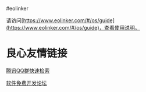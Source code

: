 #eolinker

请访问[https://www.eolinker.com/#/os/guide](https://www.eolinker.com/#/os/guide)，查看使用说明。

 # 良心友情链接

[腾讯QQ群快速检索](http://u.720life.cn/s/8cf73f7c)

[软件免费开发论坛](http://u.720life.cn/s/bbb01dc0)
